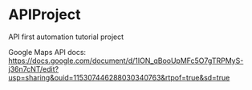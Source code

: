 # APIProject
API first automation tutorial project

Google Maps API docs: https://docs.google.com/document/d/1ION_qBooUpMFc5O7gTRPMyS-j36n7cNT/edit?usp=sharing&ouid=115307446288030340763&rtpof=true&sd=true
